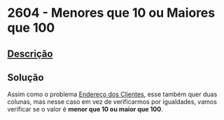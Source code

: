# 2604 - Menores que 10 ou Maiores que 100

## [Descrição](https://www.beecrowd.com.br/judge/pt/problems/view/2604)

## Solução

Assim como o problema [Endereço dos Clientes](../2603/README.md), esse também quer duas colunas, mas nesse caso em vez de verificarmos por igualdades, vamos verificar se o valor é **menor que 10 ou maior que 100**.